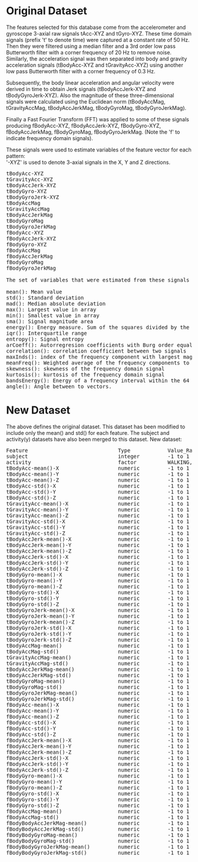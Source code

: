 Original Dataset
=================

The features selected for this database come from the accelerometer and gyroscope 3-axial raw signals tAcc-XYZ and tGyro-XYZ. These time domain signals (prefix 't' to denote time) were captured at a constant rate of 50 Hz. Then they were filtered using a median filter and a 3rd order low pass Butterworth filter with a corner frequency of 20 Hz to remove noise. Similarly, the acceleration signal was then separated into body and gravity acceleration signals (tBodyAcc-XYZ and tGravityAcc-XYZ) using another low pass Butterworth filter with a corner frequency of 0.3 Hz. 

Subsequently, the body linear acceleration and angular velocity were derived in time to obtain Jerk signals (tBodyAccJerk-XYZ and tBodyGyroJerk-XYZ). Also the magnitude of these three-dimensional signals were calculated using the Euclidean norm (tBodyAccMag, tGravityAccMag, tBodyAccJerkMag, tBodyGyroMag, tBodyGyroJerkMag). 

Finally a Fast Fourier Transform (FFT) was applied to some of these signals producing fBodyAcc-XYZ, fBodyAccJerk-XYZ, fBodyGyro-XYZ, fBodyAccJerkMag, fBodyGyroMag, fBodyGyroJerkMag. (Note the 'f' to indicate frequency domain signals). 

These signals were used to estimate variables of the feature vector for each pattern:  
'-XYZ' is used to denote 3-axial signals in the X, Y and Z directions.

<pre>
tBodyAcc-XYZ
tGravityAcc-XYZ
tBodyAccJerk-XYZ
tBodyGyro-XYZ
tBodyGyroJerk-XYZ
tBodyAccMag
tGravityAccMag
tBodyAccJerkMag
tBodyGyroMag
tBodyGyroJerkMag
fBodyAcc-XYZ
fBodyAccJerk-XYZ
fBodyGyro-XYZ
fBodyAccMag
fBodyAccJerkMag
fBodyGyroMag
fBodyGyroJerkMag

The set of variables that were estimated from these signals are: 

mean(): Mean value
std(): Standard deviation
mad(): Median absolute deviation 
max(): Largest value in array
min(): Smallest value in array
sma(): Signal magnitude area
energy(): Energy measure. Sum of the squares divided by the number of values. 
iqr(): Interquartile range 
entropy(): Signal entropy
arCoeff(): Autorregresion coefficients with Burg order equal to 4
correlation(): correlation coefficient between two signals
maxInds(): index of the frequency component with largest magnitude
meanFreq(): Weighted average of the frequency components to obtain a mean frequency
skewness(): skewness of the frequency domain signal 
kurtosis(): kurtosis of the frequency domain signal 
bandsEnergy(): Energy of a frequency interval within the 64 bins of the FFT of each window.
angle(): Angle between to vectors.
</pre>

New Dataset
=================

The above defines the original dataset.
This dataset has been modified to include only the mean() and std() for each feature.
The subject and activity(y) datasets have also been merged to this dataset.
New dataset:
<pre>
Feature                    			Type   			Value_Range                                                             
subject                    			integer			-1 to 1                                                                 
activity                   			factor 			WALKING, WALKING_UPSTAIRS, WALKING_DOWNSTAIRS, SITTING, STANDING, LAYING
tBodyAcc-mean()-X          			numeric			-1 to 1                                                                 
tBodyAcc-mean()-Y          			numeric			-1 to 1                                                                 
tBodyAcc-mean()-Z          			numeric			-1 to 1                                                                 
tBodyAcc-std()-X           			numeric			-1 to 1                                                                 
tBodyAcc-std()-Y           			numeric			-1 to 1                                                                 
tBodyAcc-std()-Z           			numeric			-1 to 1                                                                 
tGravityAcc-mean()-X       			numeric			-1 to 1                                                                 
tGravityAcc-mean()-Y       			numeric			-1 to 1                                                                 
tGravityAcc-mean()-Z       			numeric			-1 to 1                                                                 
tGravityAcc-std()-X        			numeric			-1 to 1                                                                 
tGravityAcc-std()-Y        			numeric			-1 to 1                                                                 
tGravityAcc-std()-Z        			numeric			-1 to 1                                                                 
tBodyAccJerk-mean()-X      			numeric			-1 to 1                                                                 
tBodyAccJerk-mean()-Y      			numeric			-1 to 1                                                                 
tBodyAccJerk-mean()-Z      			numeric			-1 to 1                                                                 
tBodyAccJerk-std()-X       			numeric			-1 to 1                                                                 
tBodyAccJerk-std()-Y       			numeric			-1 to 1                                                                 
tBodyAccJerk-std()-Z       			numeric			-1 to 1                                                                 
tBodyGyro-mean()-X         			numeric			-1 to 1                                                                 
tBodyGyro-mean()-Y         			numeric			-1 to 1                                                                 
tBodyGyro-mean()-Z         			numeric			-1 to 1                                                                 
tBodyGyro-std()-X          			numeric			-1 to 1                                                                 
tBodyGyro-std()-Y          			numeric			-1 to 1                                                                 
tBodyGyro-std()-Z          			numeric			-1 to 1                                                                 
tBodyGyroJerk-mean()-X     			numeric			-1 to 1                                                                 
tBodyGyroJerk-mean()-Y     			numeric			-1 to 1                                                                 
tBodyGyroJerk-mean()-Z     			numeric			-1 to 1                                                                 
tBodyGyroJerk-std()-X      			numeric			-1 to 1                                                                 
tBodyGyroJerk-std()-Y      			numeric			-1 to 1                                                                 
tBodyGyroJerk-std()-Z      			numeric			-1 to 1                                                                 
tBodyAccMag-mean()         			numeric			-1 to 1                                                                 
tBodyAccMag-std()          			numeric			-1 to 1                                                                 
tGravityAccMag-mean()      			numeric			-1 to 1                                                                 
tGravityAccMag-std()       			numeric			-1 to 1                                                                 
tBodyAccJerkMag-mean()     			numeric			-1 to 1                                                                 
tBodyAccJerkMag-std()      			numeric			-1 to 1                                                                 
tBodyGyroMag-mean()        			numeric			-1 to 1                                                                 
tBodyGyroMag-std()         			numeric			-1 to 1                                                                 
tBodyGyroJerkMag-mean()    			numeric			-1 to 1                                                                 
tBodyGyroJerkMag-std()     			numeric			-1 to 1                                                                 
fBodyAcc-mean()-X          			numeric			-1 to 1                                                                 
fBodyAcc-mean()-Y          			numeric			-1 to 1                                                                 
fBodyAcc-mean()-Z          			numeric			-1 to 1                                                                 
fBodyAcc-std()-X           			numeric			-1 to 1                                                                 
fBodyAcc-std()-Y           			numeric			-1 to 1                                                                 
fBodyAcc-std()-Z           			numeric			-1 to 1                                                                 
fBodyAccJerk-mean()-X      			numeric			-1 to 1                                                                 
fBodyAccJerk-mean()-Y      			numeric			-1 to 1                                                                 
fBodyAccJerk-mean()-Z      			numeric			-1 to 1                                                                 
fBodyAccJerk-std()-X       			numeric			-1 to 1                                                                 
fBodyAccJerk-std()-Y       			numeric			-1 to 1                                                                 
fBodyAccJerk-std()-Z       			numeric			-1 to 1                                                                 
fBodyGyro-mean()-X         			numeric			-1 to 1                                                                 
fBodyGyro-mean()-Y         			numeric			-1 to 1                                                                 
fBodyGyro-mean()-Z         			numeric			-1 to 1                                                                 
fBodyGyro-std()-X          			numeric			-1 to 1                                                                 
fBodyGyro-std()-Y          			numeric			-1 to 1                                                                 
fBodyGyro-std()-Z          			numeric			-1 to 1                                                                 
fBodyAccMag-mean()         			numeric			-1 to 1                                                                 
fBodyAccMag-std()          			numeric			-1 to 1                                                                 
fBodyBodyAccJerkMag-mean() 			numeric			-1 to 1                                                                 
fBodyBodyAccJerkMag-std()  			numeric			-1 to 1                                                                 
fBodyBodyGyroMag-mean()    			numeric			-1 to 1                                                                 
fBodyBodyGyroMag-std()     			numeric			-1 to 1                                                                 
fBodyBodyGyroJerkMag-mean()			numeric			-1 to 1                                                                 
fBodyBodyGyroJerkMag-std() 			numeric			-1 to 1                                                                 
</pre>
